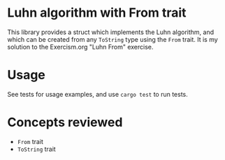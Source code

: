 # Luhn algorithm with From trait
This library provides a struct which implements the Luhn algorithm, and which can be created from any `ToString` type using the `From` trait. It is my solution to the Exercism.org "Luhn From" exercise.
# Usage
See tests for usage examples, and use `cargo test` to run tests.
# Concepts reviewed
- `From` trait
- `ToString` trait